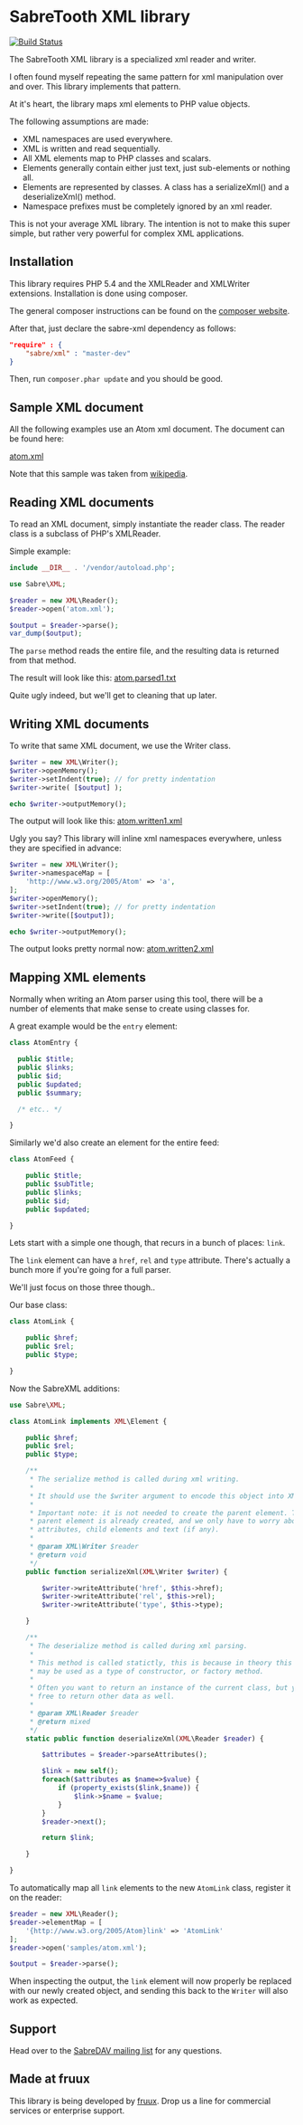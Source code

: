 SabreTooth XML library
======================

[![Build Status](https://secure.travis-ci.org/fruux/sabre-xml.png?branch=master)](http://travis-ci.org/fruux/sabre-xml)

The SabreTooth XML library is a specialized xml reader and writer.

I often found myself repeating the same pattern for xml manipulation over and
over. This library implements that pattern.

At it's heart, the library maps xml elements to PHP value objects.

The following assumptions are made:

* XML namespaces are used everywhere.
* XML is written and read sequentially.
* All XML elements map to PHP classes and scalars.
* Elements generally contain either just text, just sub-elements or nothing all.
* Elements are represented by classes. A class has a serializeXml() and a
  deserializeXml() method.
* Namespace prefixes must be completely ignored by an xml reader.

This is not your average XML library. The intention is not to make this super
simple, but rather very powerful for complex XML applications.

Installation
------------

This library requires PHP 5.4 and the XMLReader and XMLWriter extensions.
Installation is done using composer.

The general composer instructions can be found on the [composer website](http://getcomposer.org/doc/00-intro.md).

After that, just declare the sabre-xml dependency as follows:

```json
"require" : {
    "sabre/xml" : "master-dev"
}
```

Then, run `composer.phar update` and you should be good.

Sample XML document
-------------------

All the following examples use an Atom xml document.
The document can be found here:

[atom.xml](https://github.com/fruux/sabre-xml/blob/master/samples/atom.xml)

Note that this sample was taken from [wikipedia](https://en.wikipedia.org/wiki/Atom_%28standard%29).

Reading XML documents
---------------------

To read an XML document, simply instantiate the reader class. The reader class
is a subclass of PHP's XMLReader.

Simple example:

```php
include __DIR__ . '/vendor/autoload.php';

use Sabre\XML;

$reader = new XML\Reader();
$reader->open('atom.xml');

$output = $reader->parse();
var_dump($output);
```

The `parse` method reads the entire file, and the resulting data is returned
from that method.

The result will look like this: [atom.parsed1.txt](https://github.com/fruux/sabre-xml/blob/master/samples/atom.parsed1.txt)

Quite ugly indeed, but we'll get to cleaning that up later.

Writing XML documents
---------------------

To write that same XML document, we use the Writer class.

```php
$writer = new XML\Writer();
$writer->openMemory();
$writer->setIndent(true); // for pretty indentation
$writer->write( [$output] );

echo $writer->outputMemory();
```

The output will look like this: [atom.written1.xml](https://github.com/fruux/sabre-xml/blob/master/samples/atom.written1.xml)

Ugly you say? This library will inline xml namespaces everywhere, unless they
are specified in advance:

```php
$writer = new XML\Writer();
$writer->namespaceMap = [
    'http://www.w3.org/2005/Atom' => 'a',
];
$writer->openMemory();
$writer->setIndent(true); // for pretty indentation
$writer->write([$output]);

echo $writer->outputMemory();
```

The output looks pretty normal now: [atom.written2.xml](https://github.com/fruux/sabre-xml/blob/master/samples/atom.written2.xml)

Mapping XML elements
--------------------

Normally when writing an Atom parser using this tool, there will be a number of
elements that make sense to create using classes for.

A great example would be the `entry` element:

```php
class AtomEntry {

  public $title;
  public $links;
  public $id;
  public $updated;
  public $summary;

  /* etc.. */

}
```

Similarly we'd also create an element for the entire feed:

```php
class AtomFeed {

    public $title;
    public $subTitle;
    public $links;
    public $id;
    public $updated;

}
```

Lets start with a simple one though, that recurs in a bunch of places: `link`.

The `link` element can have a `href`, `rel` and `type` attribute. There's actually a
bunch more if you're going for a full parser.

We'll just focus on those three though..

Our base class:

```php
class AtomLink {

    public $href;
    public $rel;
    public $type;

}
```

Now the SabreXML additions:

```php
use Sabre\XML;

class AtomLink implements XML\Element {

    public $href;
    public $rel;
    public $type;

    /**
     * The serialize method is called during xml writing.
     *
     * It should use the $writer argument to encode this object into XML.
     *
     * Important note: it is not needed to create the parent element. The
     * parent element is already created, and we only have to worry about
     * attributes, child elements and text (if any).
     *
     * @param XML\Writer $reader
     * @return void
     */
    public function serializeXml(XML\Writer $writer) {

        $writer->writeAttribute('href', $this->href);
        $writer->writeAttribute('rel', $this->rel);
        $writer->writeAttribute('type', $this->type);

    }

    /**
     * The deserialize method is called during xml parsing.
     *
     * This method is called statictly, this is because in theory this method
     * may be used as a type of constructor, or factory method.
     *
     * Often you want to return an instance of the current class, but you are
     * free to return other data as well.
     *
     * @param XML\Reader $reader
     * @return mixed
     */
    static public function deserializeXml(XML\Reader $reader) {

        $attributes = $reader->parseAttributes();

        $link = new self();
        foreach($attributes as $name=>$value) {
            if (property_exists($link,$name)) {
                $link->$name = $value;
            }
        }
        $reader->next();

        return $link;

    }

}
```

To automatically map all `link` elements to the new `AtomLink` class, register
it on the reader:

```php
$reader = new XML\Reader();
$reader->elementMap = [
    '{http://www.w3.org/2005/Atom}link' => 'AtomLink'
];
$reader->open('samples/atom.xml');

$output = $reader->parse();
```

When inspecting the output, the `link` element will now properly be replaced
with our newly created object, and sending this back to the `Writer` will also
work as expected.

Support
-------

Head over to the [SabreDAV mailing list](http://groups.google.com/group/sabredav-discuss) for any questions.

Made at fruux
-------------

This library is being developed by [fruux](https://fruux.com/). Drop us a line for commercial services or enterprise support.
